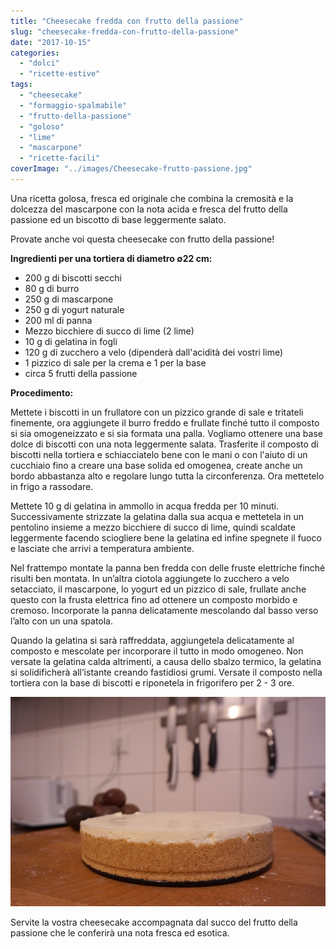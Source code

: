 ```yaml
---
title: "Cheesecake fredda con frutto della passione"
slug: "cheesecake-fredda-con-frutto-della-passione"
date: "2017-10-15"
categories: 
  - "dolci"
  - "ricette-estive"
tags: 
  - "cheesecake"
  - "formaggio-spalmabile"
  - "frutto-della-passione"
  - "goloso"
  - "lime"
  - "mascarpone"
  - "ricette-facili"
coverImage: "../images/Cheesecake-frutto-passione.jpg"
---
```


Una ricetta golosa, fresca ed originale che combina la cremosità e la dolcezza del mascarpone con la nota acida e fresca del frutto della passione ed un biscotto di base leggermente salato.

Provate anche voi questa cheesecake con frutto della passione!

**Ingredienti per una tortiera di diametro ∅22 cm:**

- 200 g di biscotti secchi
- 80 g di burro
- 250 g di mascarpone
- 250 g di yogurt naturale
- 200 ml di panna
- Mezzo bicchiere di succo di lime (2 lime)
- 10 g di gelatina in fogli
- 120 g di zucchero a velo (dipenderà dall'acidità dei vostri lime)
- 1 pizzico di sale per la crema e 1 per la base
- circa 5 frutti della passione

**Procedimento:**

Mettete i biscotti in un frullatore con un pizzico grande di sale e tritateli finemente, ora aggiungete il burro freddo e frullate finché tutto il composto si sia omogeneizzato e si sia formata una palla. Vogliamo ottenere una base dolce di biscotti con una nota leggermente salata. Trasferite il composto di biscotti nella tortiera e schiacciatelo bene con le mani o con l'aiuto di un cucchiaio fino a creare una base solida ed omogenea, create anche un bordo abbastanza alto e regolare lungo tutta la circonferenza. Ora mettetelo in frigo a rassodare.

Mettete 10 g di gelatina in ammollo in acqua fredda per 10 minuti. Successivamente strizzate la gelatina dalla sua acqua e mettetela in un pentolino insieme a mezzo bicchiere di succo di lime, quindi scaldate leggermente facendo sciogliere bene la gelatina ed infine spegnete il fuoco e lasciate che arrivi a temperatura ambiente.

Nel frattempo montate la panna ben fredda con delle fruste elettriche finché risulti ben montata. In un’altra ciotola aggiungete lo zucchero a velo setacciato, il mascarpone, lo yogurt ed un pizzico di sale, frullate anche questo con la frusta elettrica fino ad ottenere un composto morbido e cremoso. Incorporate la panna delicatamente mescolando dal basso verso l’alto con un una spatola.

Quando la gelatina si sarà raffreddata, aggiungetela delicatamente al composto e mescolate per incorporare il tutto in modo omogeneo. Non versate la gelatina calda altrimenti, a causa dello sbalzo termico, la gelatina si solidificherà all’istante creando fastidiosi grumi. Versate il composto nella tortiera con la base di biscotti e riponetela in frigorifero per 2 - 3 ore.

![cheesecake-frutto-passione1](../images/cheesecake-frutto-passione1.jpg)

Servite la vostra cheesecake accompagnata dal succo del frutto della passione che le conferirà una nota fresca ed esotica.

